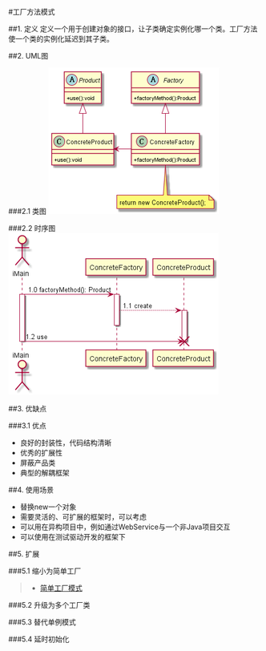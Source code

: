 
#工厂方法模式

##1. 定义
定义一个用于创建对象的接口，让子类确定实例化哪一个类。工厂方法使一个类的实例化延迟到其子类。

##2. UML图

###2.1 类图
![factorymethod](image/factorymethod.png)

###2.2 时序图
![factorymethodseq](image/factorymethodseq.png)

##3. 优缺点

###3.1 优点
* 良好的封装性，代码结构清晰
* 优秀的扩展性
* 屏蔽产品类
* 典型的解耦框架

##4. 使用场景
* 替换new一个对象
* 需要灵活的、可扩展的框架时，可以考虑
* 可以用在异构项目中，例如通过WebService与一个非Java项目交互
* 可以使用在测试驱动开发的框架下

##5. 扩展

###5.1 缩小为简单工厂
>* [简单工厂模式](../simplefactory/README.md)

###5.2 升级为多个工厂类

###5.3 替代单例模式

###5.4 延时初始化
